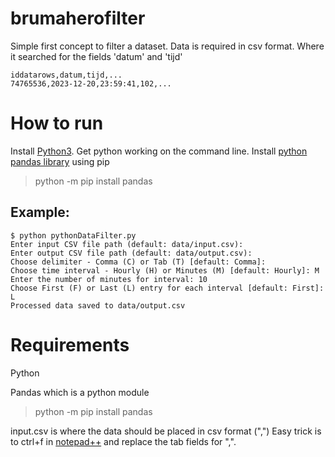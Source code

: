 # brumaherofilter
Simple first concept to filter a dataset.
Data is required in csv format. Where it searched for the fields 'datum' and 'tijd'
```
iddatarows,datum,tijd,...
74765536,2023-12-20,23:59:41,102,...
```

# How to run
Install [Python3](https://www.python.org/downloads/).
Get python working on the command line.
Install [python pandas library](https://pandas.pydata.org/) using pip
> python -m pip install pandas

## Example:
```
$ python pythonDataFilter.py
Enter input CSV file path (default: data/input.csv):
Enter output CSV file path (default: data/output.csv):
Choose delimiter - Comma (C) or Tab (T) [default: Comma]:
Choose time interval - Hourly (H) or Minutes (M) [default: Hourly]: M
Enter the number of minutes for interval: 10
Choose First (F) or Last (L) entry for each interval [default: First]: L
Processed data saved to data/output.csv
```

# Requirements
Python

Pandas which is a python module
> python -m pip install pandas

input.csv is where the data should be placed in csv format (",")
Easy trick is to ctrl+f in [notepad++](https://notepad-plus-plus.org/downloads/) and replace the tab fields for ",".